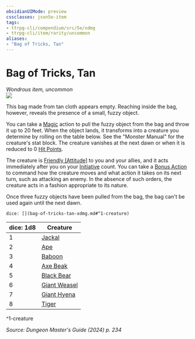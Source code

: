 ```yaml
---
obsidianUIMode: preview
cssclasses: json5e-item
tags:
- ttrpg-cli/compendium/src/5e/xdmg
- ttrpg-cli/item/rarity/uncommon
aliases: 
- "Bag of Tricks, Tan"
---
```

# Bag of Tricks, Tan
*Wondrous item, uncommon*  
![](3-Mechanics/CLI/items/img/bag-of-tricks.webp#right)


This bag made from tan cloth appears empty. Reaching inside the bag, however, reveals the presence of a small, fuzzy object.

You can take a [Magic](3-Mechanics/CLI/rules/actions.md#Magic) action to pull the fuzzy object from the bag and throw it up to 20 feet. When the object lands, it transforms into a creature you determine by rolling on the table below. See the "Monster Manual" for the creature's stat block. The creature vanishes at the next dawn or when it is reduced to 0 [Hit Points](3-Mechanics/CLI/rules/variant-rules/hit-points-xphb.md).

The creature is [Friendly [Attitude]](3-Mechanics/CLI/rules/variant-rules/friendly-attitude-xphb.md) to you and your allies, and it acts immediately after you on your [Initiative](3-Mechanics/CLI/rules/variant-rules/initiative-xphb.md) count. You can take a [Bonus Action](3-Mechanics/CLI/rules/variant-rules/bonus-action-xphb.md) to command how the creature moves and what action it takes on its next turn, such as attacking an enemy. In the absence of such orders, the creature acts in a fashion appropriate to its nature.

Once three fuzzy objects have been pulled from the bag, the bag can't be used again until the next dawn.

`dice: [](bag-of-tricks-tan-xdmg.md#^1-creature)`

| dice: 1d8 | Creature |
|-----------|----------|
| 1 | [Jackal](3-Mechanics/CLI/bestiary/beast/jackal-xmm.md) |
| 2 | [Ape](3-Mechanics/CLI/bestiary/beast/ape-xphb.md) |
| 3 | [Baboon](3-Mechanics/CLI/bestiary/beast/baboon-xmm.md) |
| 4 | [Axe Beak](3-Mechanics/CLI/bestiary/beast/axe-beak-xmm.md) |
| 5 | [Black Bear](3-Mechanics/CLI/bestiary/beast/black-bear-xphb.md) |
| 6 | [Giant Weasel](3-Mechanics/CLI/bestiary/beast/giant-weasel-xphb.md) |
| 7 | [Giant Hyena](3-Mechanics/CLI/bestiary/beast/giant-hyena-xmm.md) |
| 8 | [Tiger](3-Mechanics/CLI/bestiary/beast/tiger-xphb.md) |
^1-creature

*Source: Dungeon Master's Guide (2024) p. 234*